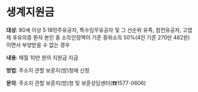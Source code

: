 # 생계지원금

**대상**: 80세 이상 5·18민주유공자, 특수임무유공자 및 그 선순위 유족, 참전유공자, 고엽제 후유의증 환자 본인 중 소득인정액이 기준 중위소득 50%(4인 기준 270만 482원)이면서 부양받을 수 없는 경우

**내용**: 매월 10만 원의 지원금 지급

**방법**: 주소지 관할 보훈지(방)청에 신청

**문의**: 주소지 관할 보훈지(방)청 및 보훈상담센터(☎1577-0606)
